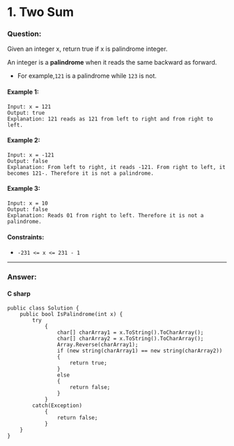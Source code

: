 # 1. Two Sum

### Question:


Given an integer x, return true if x is palindrome integer.

An integer is a **palindrome** when it reads the same backward as forward.

* For example,`121` is a palindrome while `123` is not.
#### Example 1:
```
Input: x = 121
Output: true
Explanation: 121 reads as 121 from left to right and from right to left.
```
#### Example 2:
```
Input: x = -121
Output: false
Explanation: From left to right, it reads -121. From right to left, it becomes 121-. Therefore it is not a palindrome.
```
#### Example 3:
```
Input: x = 10
Output: false
Explanation: Reads 01 from right to left. Therefore it is not a palindrome.
```
#### Constraints:
* `-231 <= x <= 231 - 1`
----
### Answer:
#### C sharp
```
public class Solution {
    public bool IsPalindrome(int x) {
        try
            {
                char[] charArray1 = x.ToString().ToCharArray();
                char[] charArray2 = x.ToString().ToCharArray();
                Array.Reverse(charArray1);
                if (new string(charArray1) == new string(charArray2))
                {
                    return true;
                }
                else
                {
                    return false;
                }
            }
        catch(Exception)
            {
                return false;
            }
    }
}
```

